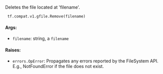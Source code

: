 Deletes the file located at 'filename'.

```
 tf.compat.v1.gfile.Remove(filename)
```
#### Args:
- `filename`: string, a `filename`
#### Raises:
- `errors.OpError`: Propagates any errors reported by the FileSystem API. E.g., NotFoundError if the file does not exist.
